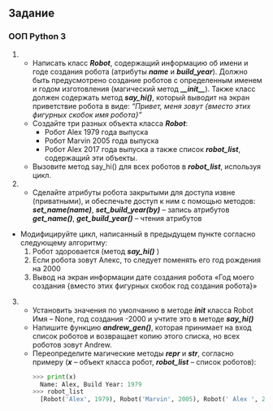 ## Задание
### ООП Python 3
1.  * Написать класс ***Robot***, содержащий информацию об имени и годе создания робота (атрибуты ***name*** и ***build_year***). Должно быть предусмотрено создание роботов с определенным именем и  годом изготовления (магический метод ***\_\_init\_\_***). Также класс должен содержать метод ***say_hi()***, который выводит на экран приветствие робота в виде:
*“Привет, меня зовут {вместо этих фигурных скобок имя робота}”*
    * Создайте три разных объекта класса ***Robot***:
       -	Робот Alex 1979 года выпуска
       -	Робот Marvin 2005 года выпуска
       -	Робот Alex 2017 года выпуска
  	а также список ***robot_list***, содержащий эти объекты.
    * Вызовите метод say_hi() для всех роботов в ***robot_list***, используя цикл.
2.  * Сделайте атрибуты робота закрытыми для доступа извне (приватными), и обеспечьте доступ к ним с помощью методов: ***set_name(name)***, ***set_build_year(by)*** – запись атрибутов
***get_name()***, ***get_build_year()*** – чтения атрибутов
   * Модифицируйте цикл, написанный в предыдущем пункте согласно следующему алгоритму:
      1.	Робот здоровается (метод ***say_hi()*** )
      2.	Если робота зовут Алекс, то следует поменять его год рождения на 2000
      3.	Вывод на экран информации дате создания робота
  «Год моего создания {вместо этих фигурных скобок год создания робота}»
3. * Установить значения по умолчанию в методе ***__init__*** класса Robot
Имя – None, год создания -2000 и учтите это в методе ***say_hi()***
   * Напишите функцию ***andrew_gen()***, которая принимает на вход список роботов и возвращает копию этого списка, но всех роботов зовут Andrew. 
   * Переопределите магические методы ***__repr__*** и ***__str__***, согласно примеру (***x*** – объект класса робот, ***robot_list*** – список роботов):
 	   ```python
      >>> print(x)
         Name: Alex, Build Year: 1979
      >>> robot_list
         [Robot('Alex', 1979), Robot('Marvin', 2005), Robot(' Alex ', 2017)]
      ```
